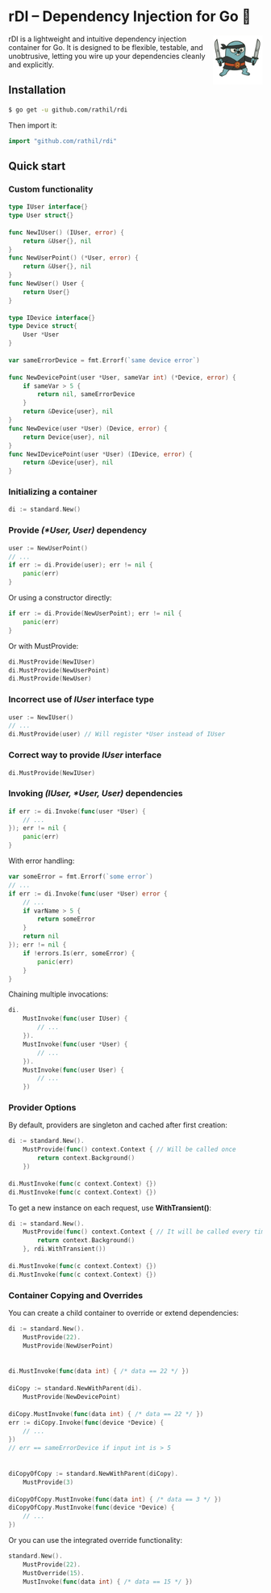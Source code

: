 # rDI – Dependency Injection for Go 🥷

<img src="assets/mascot.png" align="right" width="100" alt="rDI Mascot">
rDI is a lightweight and intuitive dependency injection container for Go. It is designed to be flexible, testable, and unobtrusive, letting you wire up your dependencies cleanly and explicitly.

## Installation

```sh
$ go get -u github.com/rathil/rdi
```
Then import it:
```go
import "github.com/rathil/rdi"
```

## Quick start

### Custom functionality

```go
type IUser interface{}
type User struct{}

func NewIUser() (IUser, error) {
    return &User{}, nil
}
func NewUserPoint() (*User, error) {
    return &User{}, nil
}
func NewUser() User {
    return User{}
}

type IDevice interface{}
type Device struct{
    User *User
}

var sameErrorDevice = fmt.Errorf(`same device error`)

func NewDevicePoint(user *User, sameVar int) (*Device, error) {
    if sameVar > 5 {
        return nil, sameErrorDevice
    }
    return &Device{user}, nil
}
func NewDevice(user *User) (Device, error) {
    return Device{user}, nil
}
func NewIDevicePoint(user *User) (IDevice, error) {
    return &Device{user}, nil
}
```

### Initializing a container

```go
di := standard.New()
```

### Provide _(*User, User)_ dependency

```go
user := NewUserPoint()
// ...
if err := di.Provide(user); err != nil {
    panic(err)
}
```
Or using a constructor directly:
```go
if err := di.Provide(NewUserPoint); err != nil {
    panic(err)
}
```
Or with MustProvide:
```go
di.MustProvide(NewIUser)
di.MustProvide(NewUserPoint)
di.MustProvide(NewUser)
```

### Incorrect use of _IUser_ interface type

```go
user := NewIUser()
// ...
di.MustProvide(user) // Will register *User instead of IUser
```

### Correct way to provide _IUser_ interface
```go
di.MustProvide(NewIUser)
```

### Invoking _(IUser, *User, User)_ dependencies

```go
if err := di.Invoke(func(user *User) {
    // ...
}); err != nil {
    panic(err)
}
```
With error handling:
```go
var someError = fmt.Errorf(`some error`)
// ...
if err := di.Invoke(func(user *User) error {
    // ...
    if varName > 5 {
        return someError
    }
    return nil
}); err != nil {
    if !errors.Is(err, someError) {
        panic(err)
    }
}
```
Chaining multiple invocations:
```go
di.
	MustInvoke(func(user IUser) {
        // ...
    }).
	MustInvoke(func(user *User) {
        // ...
    }).
	MustInvoke(func(user User) {
        // ...
    })
```

### Provider Options

By default, providers are singleton and cached after first creation:

```go
di := standard.New().
    MustProvide(func() context.Context { // Will be called once
        return context.Background()
    })

di.MustInvoke(func(c context.Context) {})
di.MustInvoke(func(c context.Context) {})
```

To get a new instance on each request, use **WithTransient()**:

```go
di := standard.New().
    MustProvide(func() context.Context { // It will be called every time when the context is requested
        return context.Background()
    }, rdi.WithTransient())

di.MustInvoke(func(c context.Context) {})
di.MustInvoke(func(c context.Context) {})
```

### Container Copying and Overrides

You can create a child container to override or extend dependencies:

```go
di := standard.New().
    MustProvide(22).
    MustProvide(NewUserPoint)


di.MustInvoke(func(data int) { /* data == 22 */ })

diCopy := standard.NewWithParent(di).
    MustProvide(NewDevicePoint)

diCopy.MustInvoke(func(data int) { /* data == 22 */ })
err := diCopy.Invoke(func(device *Device) {
    // ...
})
// err == sameErrorDevice if input int is > 5


diCopyOfCopy := standard.NewWithParent(diCopy).
    MustProvide(3)

diCopyOfCopy.MustInvoke(func(data int) { /* data == 3 */ })
diCopyOfCopy.MustInvoke(func(device *Device) {
    // ...
})
```
Or you can use the integrated override functionality:
```go
standard.New().
    MustProvide(22).
    MustOverride(15).
    MustInvoke(func(data int) { /* data == 15 */ })
```
